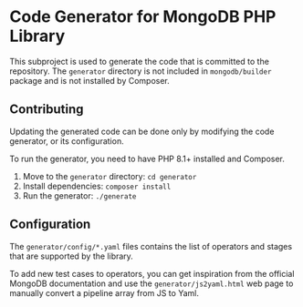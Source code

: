 # Code Generator for MongoDB PHP Library

This subproject is used to generate the code that is committed to the repository.
The `generator` directory is not included in `mongodb/builder` package and is not installed by Composer. 

## Contributing

Updating the generated code can be done only by modifying the code generator, or its configuration.

To run the generator, you need to have PHP 8.1+ installed and Composer.

1. Move to the `generator` directory: `cd generator`
1. Install dependencies: `composer install`
1. Run the generator: `./generate`

## Configuration

The `generator/config/*.yaml` files contains the list of operators and stages that are supported by the library.

To add new test cases to operators, you can get inspiration from the official MongoDB documentation and use
the `generator/js2yaml.html` web page to manually convert a pipeline array from JS to Yaml.
